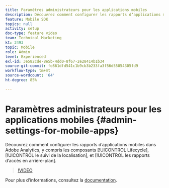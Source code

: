 ```yaml
---
title: Paramètres administrateurs pour les applications mobiles
description: Découvrez comment configurer les rapports dʼapplications mobiles dans Adobe Analytics, y compris les composants Lifecycle, le suivi de la localisation et les rapports dʼaccès en arrière-plan.
feature: Mobile SDK
topics: null
activity: setup
doc-type: feature video
team: Technical Marketing
kt: 2493
topic: Mobile
role: Admin
level: Experienced
exl-id: 3e582cde-8e5b-4dd0-8f67-2e28414b1b34
source-git-commit: fe861dfd541c1b9cb3b233fa3f56d55054305fd9
workflow-type: tm+mt
source-wordcount: '64'
ht-degree: 85%

---
```


# Paramètres administrateurs pour les applications mobiles {#admin-settings-for-mobile-apps}

Découvrez comment configurer les rapports dʼapplications mobiles dans Adobe Analytics, y compris les composants [!UICONTROL Lifecycle], [!UICONTROL le suivi de la localisation], et [!UICONTROL les rapports dʼaccès en arrière-plan].

>[!VIDEO](https://video.tv.adobe.com/v/25961/?quality=12)

Pour plus dʼinformations, consultez la [documentation](https://experienceleague.adobe.com/docs/mobile-services/using/get-started-ug/gs.html?lang=en).

